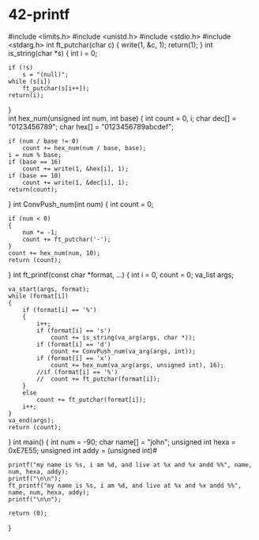 # 42-printf

#include <limits.h>
#include <unistd.h>
#include <stdio.h>
#include <stdarg.h>
int ft_putchar(char c)
{
	write(1, &c, 1);
	return(1);
}
int is_string(char *s)
{
	int i = 0;

	if (!s)
		s = "(null)";
	while (s[i])
		ft_putchar(s[i++]);
	return(i);
}	
int hex_num(unsigned int num, int base)
{
	int count = 0, i;
	char dec[] = "0123456789";
	char hex[] = "0123456789abcdef";

	if (num / base != 0)
		count += hex_num(num / base, base);
	i = num % base;
	if (base == 16)
		count += write(1, &hex[i], 1);
	if (base == 10)
		count += write(1, &dec[i], 1);
	return(count);
}
int ConvPush_num(int num)
{
	int count = 0;

	if (num < 0)
	{
		num *= -1;
		count += ft_putchar('-');
	}
	count += hex_num(num, 10);
	return (count);
}
int ft_printf(const char *format, ...)
{
	int	i = 0, count = 0;
	va_list args;
	
	va_start(args, format);
	while (format[i])
	{
		if (format[i] == '%')
		{
			i++;
			if (format[i] == 's')
				count += is_string(va_arg(args, char *));
			if (format[i] == 'd')
				count += ConvPush_num(va_arg(args, int));
			if (format[i] == 'x')
				count += hex_num(va_arg(args, unsigned int), 16);
			//if (format[i] == '%')
			//	count += ft_putchar(format[i]);
		}
		else 
			count += ft_putchar(format[i]);
		i++;
	}
	va_end(args);
	return (count);
}
int main()
{
	int num = -90;
	char name[] = "john";
	unsigned int hexa = 0xE7E55;
	unsigned int addy = (unsigned int)&num;
	
	printf("my name is %s, i am %d, and live at %x and %x andd %%", name, num, hexa, addy);
	printf("\n\n");
	ft_printf("my name is %s, i am %d, and live at %x and %x andd %%", name, num, hexa, addy);
	printf("\n\n");

	return (0);
}

